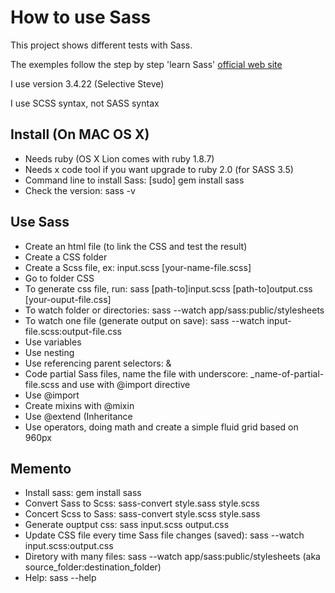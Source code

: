 # How to use Sass

This project shows different tests with Sass.

The exemples follow the step by step 'learn Sass' [official web site](http://sass-lang.com/)

I use version 3.4.22 (Selective Steve)

I use SCSS syntax, not SASS syntax

[command-or-whatever]: optionnal

## Install (On MAC OS X)
- Needs ruby (OS X Lion comes with ruby 1.8.7)
- Needs x code tool if you want upgrade to ruby 2.0 (for SASS 3.5)
- Command line to install Sass: [sudo] gem install sass
- Check the version: sass -v

## Use Sass
- Create an html file (to link the CSS and test the result)
- Create a CSS folder
- Create a Scss file, ex: input.scss [your-name-file.scss]
- Go to folder CSS
- To generate css file, run: sass [path-to]input.scss [path-to]output.css [your-ouput-file.css]
- To watch folder or directories: sass --watch app/sass:public/stylesheets
- To watch one file (generate output on save): sass --watch input-file.scss:output-file.css
- Use variables
- Use nesting
- Use referencing parent selectors: &
- Code partial Sass files, name the file with underscore: _name-of-partial-file.scss and use with @import directive
- Use @import
- Create mixins with @mixin
- Use @extend (Inheritance
- Use operators, doing math and create a simple fluid grid based on 960px

## Memento
- Install sass: gem install sass
- Convert Sass to Scss: sass-convert style.sass style.scss
- Concert Scss to Sass: sass-convert style.scss style.sass
- Generate ouptput css: sass input.scss output.css
- Update CSS file every time Sass file changes (saved): sass --watch input.scss:output.css
- Diretory with many files: sass --watch app/sass:public/stylesheets (aka source_folder:destination_folder)
- Help: sass --help